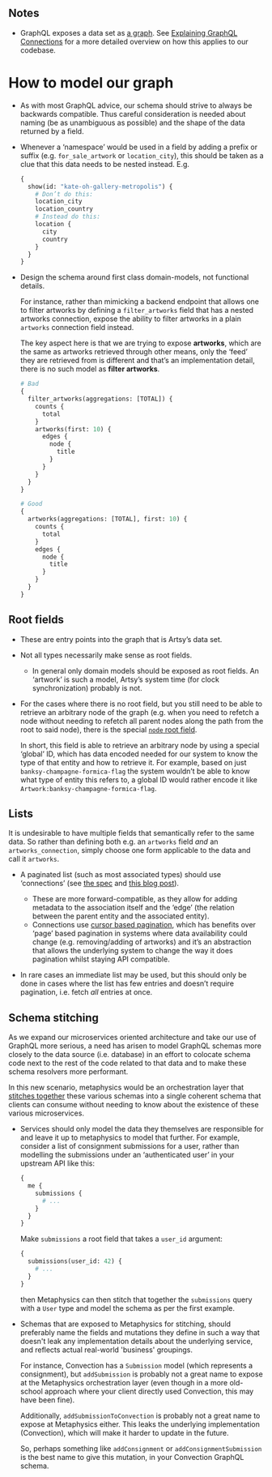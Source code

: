 ## Notes

* GraphQL exposes a data set as [a graph](https://en.wikipedia.org/wiki/Graph_theory). See
  [Explaining GraphQL Connections](https://dev-blog.apollodata.com/explaining-graphql-connections-c48b7c3d6976) for
  a more detailed overview on how this applies to our codebase.

# How to model our graph

* As with most GraphQL advice, our schema should strive to always be backwards compatible. Thus careful
  consideration is needed about naming (be as unambiguous as possible) and the shape of the data returned by a
  field.

* Whenever a ‘namespace’ would be used in a field by adding a prefix or suffix (e.g. `for_sale_artwork` or
  `location_city`), this should be taken as a clue that this data needs to be nested instead. E.g.

  ```graphql
  {
    show(id: "kate-oh-gallery-metropolis") {
      # Don’t do this:
      location_city
      location_country
      # Instead do this:
      location {
        city
        country
      }
    }
  }
  ```

* Design the schema around first class domain-models, not functional details.

  For instance, rather than mimicking a backend endpoint that allows one to filter artworks by defining a
  `filter_artworks` field that has a nested artworks connection, expose the ability to filter artworks in a plain
  `artworks` connection field instead.

  The key aspect here is that we are trying to expose **artworks**, which are the same as artworks retrieved through
  other means, only the ‘feed’ they are retrieved from is different and that’s an implementation detail, there is no
  such model as **filter artworks**.

  ```graphql
  # Bad
  {
    filter_artworks(aggregations: [TOTAL]) {
      counts {
        total
      }
      artworks(first: 10) {
        edges {
          node {
            title
          }
        }
      }
    }
  }

  # Good
  {
    artworks(aggregations: [TOTAL], first: 10) {
      counts {
        total
      }
      edges {
        node {
          title
        }
      }
    }
  }
  ```

## Root fields

* These are entry points into the graph that is Artsy’s data set.

* Not all types necessarily make sense as root fields.

  * In general only domain models should be exposed as root fields. An ‘artwork’ is such a model, Artsy’s system
    time (for clock synchronization) probably is not.

* For the cases where there is no root field, but you still need to be able to retrieve an arbitrary node of the
  graph (e.g. when you need to refetch a node without needing to refetch all parent nodes along the path from the
  root to said node), there is the special
  [`node` root field](https://facebook.github.io/relay/graphql/objectidentification.htm).

  In short, this field is able to retrieve an arbitrary node by using a special ‘global’ ID, which has data encoded
  needed for our system to know the type of that entity and how to retrieve it. For example, based on just
  `banksy-champagne-formica-flag` the system wouldn’t be able to know what type of entity this refers to, a global
  ID would rather encode it like `Artwork:banksy-champagne-formica-flag`.

## Lists

It is undesirable to have multiple fields that semantically refer to the same data. So rather than defining both
e.g. an `artworks` field _and_ an `artworks_connection`, simply choose one form applicable to the data and call it
`artworks`.

* A paginated list (such as most associated types) should use ‘connections’ (see
  [the spec](https://facebook.github.io/relay/graphql/connections.htm) and
  [this blog post](https://dev-blog.apollodata.com/explaining-graphql-connections-c48b7c3d6976)).

  * These are more forward-compatible, as they allow for adding metadata to the association itself and the ‘edge’
    (the relation between the parent entity and the associated entity).
  * Connections use
    [cursor based pagination](https://www.sitepoint.com/paginating-real-time-data-cursor-based-pagination/), which
    has benefits over ‘page’ based pagination in systems where data availability could change (e.g. removing/adding
    of artworks) and it’s an abstraction that allows the underlying system to change the way it does pagination
    whilst staying API compatible.

* In rare cases an immediate list may be used, but this should only be done in cases where the list has few entries
  and doesn’t require pagination, i.e. fetch _all_ entries at once.

## Schema stitching

As we expand our microservices oriented architecture and take our use of GraphQL more serious, a need has arisen to
model GraphQL schemas more closely to the data source (i.e. database) in an effort to colocate schema code next to
the rest of the code related to that data and to make these schema resolvers more performant.

In this new scenario, metaphysics would be an orchestration layer that
[stitches together](https://www.apollographql.com/docs/graphql-tools/schema-stitching.html) these various schemas
into a single coherent schema that clients can consume without needing to know about the existence of these various
microservices.

* Services should only model the data they themselves are responsible for and leave it up to metaphysics to model
  that further. For example, consider a list of consignment submissions for a user, rather than modelling the
  submissions under an ‘authenticated user’ in your upstream API like this:

  ```graphql
  {
    me {
      submissions {
        # ...
      }
    }
  }
  ```

  Make `submissions` a root field that takes a `user_id` argument:

  ```graphql
  {
    submissions(user_id: 42) {
      # ...
    }
  }
  ```

  then Metaphysics can then stitch that together the `submissions` query with a `User` type and model the schema as per the first example.

* Schemas that are exposed to Metaphysics for stitching, should preferably name the fields and mutations they define in such a way that doesn't leak any implementation details about the underlying service, and reflects actual real-world 'business' groupings.

  For instance, Convection has a `Submission` model (which represents a consignment), but `addSubmission` is probably not a great name to expose at the Metaphysics orchestration layer (even though in a more old-school approach where your client directly used Convection, this may have been fine).

  Additionally, `addSubmissionToConvection` is probably not a great name to expose at Metaphysics either. This leaks the underlying implementation (Convection), which will make it harder to update in the future.

  So, perhaps something like `addConsignment` or `addConsignmentSubmission` is the best name to give this mutation, in your Convection GraphQL schema.
